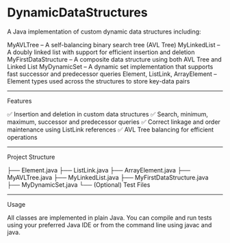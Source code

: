 # DynamicDataStructures

A Java implementation of custom dynamic data structures including:

MyAVLTree – A self-balancing binary search tree (AVL Tree)
MyLinkedList – A doubly linked list with support for efficient insertion and deletion
MyFirstDataStructure – A composite data structure using both AVL Tree and Linked List
MyDynamicSet – A dynamic set implementation that supports fast successor and predecessor queries
Element, ListLink, ArrayElement – Element types used across the structures to store key-data pairs

---
Features

✅ Insertion and deletion in custom data structures
✅ Search, minimum, maximum, successor and predecessor queries
✅ Correct linkage and order maintenance using ListLink references
✅ AVL Tree balancing for efficient operations

---

Project Structure

├── Element.java
├── ListLink.java
├── ArrayElement.java
├── MyAVLTree.java
├── MyLinkedList.java
├── MyFirstDataStructure.java
├── MyDynamicSet.java
└── (Optional) Test Files

---

Usage

All classes are implemented in plain Java. You can compile and run tests using your preferred Java IDE or from the command line using javac and java.

